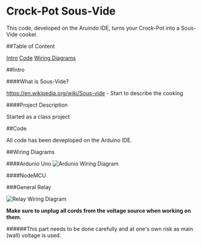 # Crock-Pot Sous-Vide

This code, developed on the Aruindo IDE, turns your Crock-Pot into a Sous-Vide cooker.

##Table of Content

[Intro](https://github.com/lallo188/SousVide/blob/master/README.md#intro)
[Code](https://github.com/lallo188/SousVide/blob/master/README.md#code)
[Wiring Diagrams](https://github.com/lallo188/SousVide/blob/master/README.md##wiring-diagrams)

##Intro

####What is Sous-Vide?

https://en.wikipedia.org/wiki/Sous-vide - Start to describe the cooking

####Project Description

Started as a class project

##Code

All code has been deveploped on the Arduino IDE.

##Wiring Diagrams

####Ardunio Uno
![Ardunio Wiring Diagram](https://raw.githubusercontent.com/lallo188/SousVide/master/Images/Arduino_Sous-Vide-Wiring-Diagram.png)

####NodeMCU

###General Relay

![Relay Wiring Diagram](https://raw.githubusercontent.com/lallo188/SousVide/master/Images/Relay_Wall_Wiring-Diagram.png)

**Make sure to unplug all cords from the voltage source when working on them.**

######This part needs to be done carefully and at one's own risk as main (wall) voltage is used.
